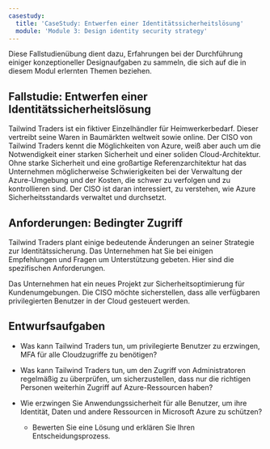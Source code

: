 ```yaml
---
casestudy:
  title: 'CaseStudy: Entwerfen einer Identitätssicherheitslösung'
  module: 'Module 3: Design identity security strategy'
---
```

Diese Fallstudienübung dient dazu, Erfahrungen bei der Durchführung einiger konzeptioneller Designaufgaben zu sammeln, die sich auf die in diesem Modul erlernten Themen beziehen.

## Fallstudie: Entwerfen einer Identitätssicherheitslösung

Tailwind Traders ist ein fiktiver Einzelhändler für Heimwerkerbedarf. Dieser vertreibt seine Waren in Baumärkten weltweit sowie online. Der CISO von Tailwind Traders kennt die Möglichkeiten von Azure, weiß aber auch um die Notwendigkeit einer starken Sicherheit und einer soliden Cloud-Architektur. Ohne starke Sicherheit und eine großartige Referenzarchitektur hat das Unternehmen möglicherweise Schwierigkeiten bei der Verwaltung der Azure-Umgebung und der Kosten, die schwer zu verfolgen und zu kontrollieren sind. Der CISO ist daran interessiert, zu verstehen, wie Azure Sicherheitsstandards verwaltet und durchsetzt.

## Anforderungen: Bedingter Zugriff

Tailwind Traders plant einige bedeutende Änderungen an seiner Strategie zur Identitätssicherung. Das Unternehmen hat Sie bei einigen Empfehlungen und Fragen um Unterstützung gebeten. Hier sind die spezifischen Anforderungen.

Das Unternehmen hat ein neues Projekt zur Sicherheitsoptimierung für Kundenumgebungen. Die CISO möchte sicherstellen, dass alle verfügbaren privilegierten Benutzer in der Cloud gesteuert werden.

## Entwurfsaufgaben

* Was kann Tailwind Traders tun, um privilegierte Benutzer zu erzwingen, MFA für alle Cloudzugriffe zu benötigen?

* Was kann Tailwind Traders tun, um den Zugriff von Administratoren regelmäßig zu überprüfen, um sicherzustellen, dass nur die richtigen Personen weiterhin Zugriff auf Azure-Ressourcen haben?

* Wie erzwingen Sie Anwendungssicherheit für alle Benutzer, um ihre Identität, Daten und andere Ressourcen in Microsoft Azure zu schützen?

    * Bewerten Sie eine Lösung und erklären Sie Ihren Entscheidungsprozess.
